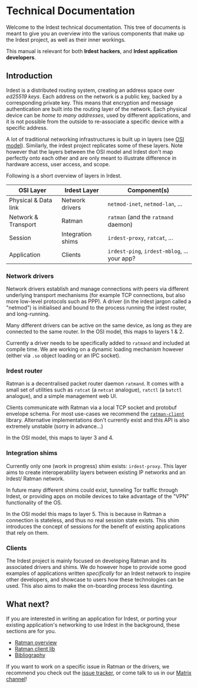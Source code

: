 # Technical Documentation

Welcome to the Irdest technical documentation.  This tree of documents
is meant to give you an overview into the various components that make
up the Irdest project, as well as their inner workings.

This manual is relevant for both **Irdest hackers**, and **Irdest
application developers**.


## Introduction

Irdest is a distributed routing system, creating an address space over
_ed25519 keys_.  Each address on the network is a public key, backed
by a corresponding private key.  This means that encryption and
message authentication are built into the routing layer of the
network.  Each physical device can be _home to many addresses_, used
by different applications, and it is not possible from the outside to
re-associate a specific device with a specific address.

A lot of traditional networking infrastructures is built up in layers
(see [OSI model][osi]).  Similarly, the irdest project replicates some
of these layers.  Note however that the layers between the OSI model
and Irdest don't map perfectly onto each other and are only meant to
illustrate difference in hardware access, user access, and scope.

[osi]: https://en.wikipedia.org/wiki/OSI_model

Following is a short overview of layers in Irdest.

| OSI Layer            | Irdest Layer      | Component(s)                                 |
|----------------------|-------------------|----------------------------------------------|
| Physical & Data link | Network drivers   | `netmod-inet`, `netmod-lan`, ...             |
| Network & Transport  | Ratman            | `ratman` (and the `ratmand` daemon)          |
| Session              | Integration shims | `irdest-proxy`, `ratcat`, ...                |
| Application          | Clients           | `irdest-ping`, `irdest-mblog`, ... your app? |


### Network drivers

Network drivers establish and manage connections with peers via
different underlying transport mechanisms (for example TCP
connections, but also more low-level protocols such as PPP).  A driver
(in the irdest jargon called a "netmod") is initialised and bound to
the process running the irdest router, and long-running.

Many different drivers can be active on the same device, as long as
they are connected to the same router.  In the OSI model, this maps to
layers 1 & 2.

Currently a driver needs to be specifically added to `ratmand` and
included at compile time.  We are working on a dynamic loading
mechanism however (either via `.so` object loading or an IPC socket).

### Irdest router

Ratman is a decentralised packet router daemon `ratmand`.  It comes
with a small set of utilities such as `ratcat` (a `netcat` analogue),
`ratctl` (a `batctl` analogue), and a simple management web UI.

Clients communicate with Ratman via a local TCP socket and protobuf
envelope schema.  For most use-cases we recommend the
[`ratman-client`] library.  Alternative implementations don't
currently exist and this API is also extremely unstable (sorry in
advance...)

In the OSI model, this maps to layer 3 and 4.

[`ratman-client`]: https://crates.io/crates/ratman-client

### Integration shims

Currently only one (work in progress) shim exists: `irdest-proxy`.
This layer aims to create interoperability layers between existing IP
networks and an Irdest/ Ratman network.

In future many different shims could exist, tunneling Tor traffic
through Irdest, or providing apps on mobile devices to take advantage
of the "VPN" functionality of the OS.

In the OSI model this maps to layer 5.  This is because in Ratman a
connection is stateless, and thus no real session state exists.  This
shim introduces the concept of sessions for the benefit of existing
applications that rely on them.


### Clients

The Irdest project is mainly focused on developing Ratman and its
associated drivers and shims.  We do however hope to provide some good
examples of applications written _specifically_ for an Irdest network
to inspire other developers, and showcase to users how these
technologies can be used.  This also aims to make the on-boarding
process less daunting.


## What next?

If you are interested in writing an application for Irdest, or porting
your existing application's networking to use Irdest in the
background, these sections are for you.

- [Ratman overview](./ratman/index.html)
- [Ratman client lib](./ratman/client.html)
- [Bibliography](./bib.html)

If you want to work on a specific issue in Ratman or the drivers, we
recommend you check out the [issue tracker], or come talk to us in our
[Matrix channel]!

[issue tracker]: https://git.irde.st/we/irdest/-/issues
[Matrix channel]: https://matrix.to/#/#chat:irde.st

